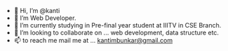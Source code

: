 - 👋 Hi, I’m @kanti
- 👀 I’m Web Developer.
- 🌱 I’m currently studying in Pre-final year student at IIITV in CSE Branch.
- 💞️ I’m looking to collaborate on ... web development, data structure etc.
- 📫 to reach me mail me at ... kantimbunkar@gmail.com

<!---
itskanti/itskanti is a ✨ special ✨ repository because its `README.md` (this file) appears on your GitHub profile.
You can click the Preview link to take a look at your changes.
--->
